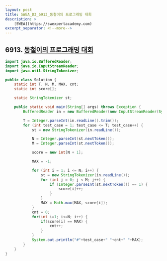 ```yaml
---
layout: post
title: SWEA_D3_6913_동철이의 프로그래밍 대회
description: >
    [SWEA](https://swexpertacademy.com)
excerpt_separator: <!--more-->
---
```


<!--more-->

## 6913. [동철이의 프로그래밍 대회](https://swexpertacademy.com/main/code/problem/problemDetail.do?contestProbId=AWicMVWKTuMDFAUL&categoryId=AWicMVWKTuMDFAUL&categoryType=CODE)

~~~ java
import java.io.BufferedReader;
import java.io.InputStreamReader;
import java.util.StringTokenizer;

public class Solution {
	static int T, N, M, MAX, cnt;
	static int score[];

	static StringTokenizer st;

	public static void main(String[] args) throws Exception {
		BufferedReader in = new BufferedReader(new InputStreamReader(System.in));

		T = Integer.parseInt(in.readLine().trim());
		for (int test_case = 1; test_case <= T; test_case++) {
			st = new StringTokenizer(in.readLine());

			N = Integer.parseInt(st.nextToken());
			M = Integer.parseInt(st.nextToken());

			score = new int[N + 1];

			MAX = -1;

			for (int i = 1; i <= N; i++) {
				st = new StringTokenizer(in.readLine());
				for (int j = 0; j < M; j++) {
					if (Integer.parseInt(st.nextToken()) == 1) {
						score[i]++;
					}
				}
				MAX = Math.max(MAX, score[i]);
			}
			cnt = 0;
			for(int i=1; i<=N; i++) {
				if(score[i] == MAX) {
					cnt++;
				}
			}
			System.out.println("#"+test_case+" "+cnt+" "+MAX);
		}
	}
}

~~~
